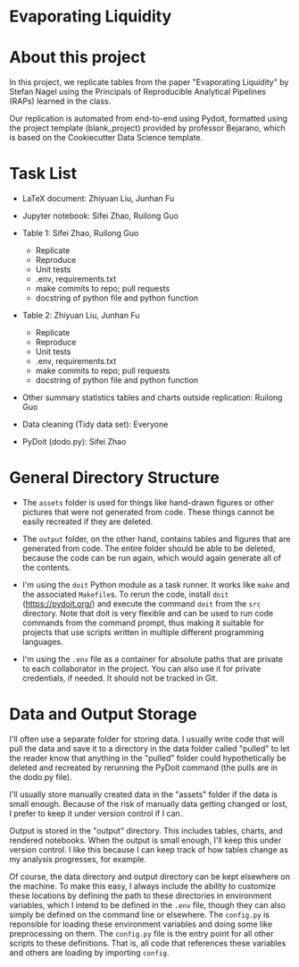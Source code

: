 Evaporating Liquidity
==================

# About this project

In this project, we replicate tables from the paper "Evaporating Liquidity" by Stefan Nagel using the Principals of Reproducible Analytical Pipelines (RAPs) learned in the class. 

Our replication is automated from end-to-end using Pydoit, formatted using the project template (blank_project) provided by professor Bejarano, which is based on the Cookiecutter Data Science template.

# Task List

- LaTeX document: Zhiyuan Liu, Junhan Fu
- Jupyter notebook: Sifei Zhao, Ruilong Guo
- Table 1: Sifei Zhao, Ruilong Guo
    - Replicate
    - Reproduce
    - Unit tests
    - .env, requirements.txt
    - make commits to repo; pull requests
    - docstring of python file and python function
- Table 2: Zhiyuan Liu, Junhan Fu
    - Replicate
    - Reproduce
    - Unit tests
    - .env, requirements.txt
    - make commits to repo; pull requests
    - docstring of python file and python function
  
- Other summary statistics tables and charts outside replication: Ruilong Guo
- Data cleaning (Tidy data set): Everyone
- PyDoit (dodo.py): Sifei Zhao


# General Directory Structure

 - The `assets` folder is used for things like hand-drawn figures or other pictures that were not generated from code. These things cannot be easily recreated if they are deleted.

 - The `output` folder, on the other hand, contains tables and figures that are generated from code. The entire folder should be able to be deleted, because the code can be run again, which would again generate all of the contents.

 - I'm using the `doit` Python module as a task runner. It works like `make` and the associated `Makefile`s. To rerun the code, install `doit` (https://pydoit.org/) and execute the command `doit` from the `src` directory. Note that doit is very flexible and can be used to run code commands from the command prompt, thus making it suitable for projects that use scripts written in multiple different programming languages.

 - I'm using the `.env` file as a container for absolute paths that are private to each collaborator in the project. You can also use it for private credentials, if needed. It should not be tracked in Git.


# Data and Output Storage

I'll often use a separate folder for storing data. I usually write code that will pull the data and save it to a directory in the data folder called "pulled"  to let the reader know that anything in the "pulled" folder could hypothetically be deleted and recreated by rerunning the PyDoit command (the pulls are in the dodo.py file).

I'll usually store manually created data in the "assets" folder if the data is small enough. Because of the risk of manually data getting changed or lost, I prefer to keep it under version control if I can.

Output is stored in the "output" directory. This includes tables, charts, and rendered notebooks. When the output is small enough, I'll keep this under version control. I like this because I can keep track of how tables change as my analysis progresses, for example.

Of course, the data directory and output directory can be kept elsewhere on the machine. To make this easy, I always include the ability to customize these locations by defining the path to these directories in environment variables, which I intend to be defined in the `.env` file, though they can also simply be defined on the command line or elsewhere. The `config.py` is reponsible for loading these environment variables and doing some like preprocessing on them. The `config.py` file is the entry point for all other scripts to these definitions. That is, all code that references these variables and others are loading by importing `config`.